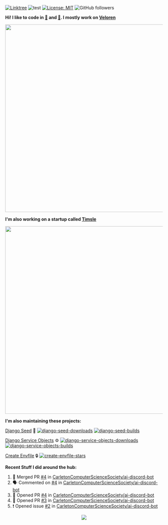 [![Linktree](https://img.shields.io/badge/linktree-1de9b6?style=for-the-badge&logo=linktree&logoColor=white)](https://linktr.ee/angelonfira)
![test](https://hits.seeyoufarm.com/api/count/incr/badge.svg?url=https://github.com/AngelOnFira)
[![License: MIT](https://img.shields.io/badge/License-MIT-yellow.svg)](https://opensource.org/licenses/MIT)
![GitHub followers](https://img.shields.io/github/followers/angelonfira?style=social)

**Hi! I like to code in [:crab:](https://www.rust-lang.org/) and [:snake:](https://www.python.org/). I mostly work on [Veloren](https://veloren.net)**

<p align="center">
  <img width="600" src="https://media.discordapp.net/attachments/444005079410802699/730566298073038949/rsz_5f0656b6aa176.png">
</p>

**I'm also working on a startup called [Timsle](https://timsle.com)**

<p align="center">
  <img width="600" src="https://media.discordapp.net/attachments/444005079410802699/730566842674053130/rsz_5f0657242abb4.png">
</p>

**I'm also maintaining these projects:**

[Django Seed](https://github.com/Brobin/django-seed)
:seedling:
[![django-seed-downloads](https://pepy.tech/badge/django-seed)](https://pepy.tech/project/django-seed)
[![django-seed-builds](https://github.com/Brobin/django-seed/workflows/Test/badge.svg)](https://github.com/Brobin/django-seed)

[Django Service Objects](https://github.com/mixxorz/django-service-objects)
:gear:
[![django-service-objects-downloads](https://pepy.tech/badge/django-service-objects)](https://pepy.tech/project/django-service-objects)
[![django-service-objects-builds](https://github.com/mixxorz/django-service-objects/actions/workflows/test.yml/badge.svg)](https://github.com/mixxorz/django-service-objects/actions/workflows/test.yml)

[Create Envfile](https://github.com/SpicyPizza/create-envfile)
:lock:
[![create-envfile-stars](https://img.shields.io/github/stars/SpicyPizza/create-envfile?style=social)](https://github.com/SpicyPizza/create-envfile)

**Recent Stuff I did around the hub:**

<!--START_SECTION:activity-->
1. 🎉 Merged PR [#4](https://github.com/CarletonComputerScienceSociety/ai-discord-bot/pull/4) in [CarletonComputerScienceSociety/ai-discord-bot](https://github.com/CarletonComputerScienceSociety/ai-discord-bot)
2. 🗣 Commented on [#4](https://github.com/CarletonComputerScienceSociety/ai-discord-bot/pull/4#issuecomment-1773819236) in [CarletonComputerScienceSociety/ai-discord-bot](https://github.com/CarletonComputerScienceSociety/ai-discord-bot)
3. 💪 Opened PR [#4](https://github.com/CarletonComputerScienceSociety/ai-discord-bot/pull/4) in [CarletonComputerScienceSociety/ai-discord-bot](https://github.com/CarletonComputerScienceSociety/ai-discord-bot)
4. 💪 Opened PR [#3](https://github.com/CarletonComputerScienceSociety/ai-discord-bot/pull/3) in [CarletonComputerScienceSociety/ai-discord-bot](https://github.com/CarletonComputerScienceSociety/ai-discord-bot)
5. ❗ Opened issue [#2](https://github.com/CarletonComputerScienceSociety/ai-discord-bot/issues/2) in [CarletonComputerScienceSociety/ai-discord-bot](https://github.com/CarletonComputerScienceSociety/ai-discord-bot)
<!--END_SECTION:activity-->

<p align="center">
  <img src="https://github-profile-trophy.vercel.app/?username=angelonfira&column=4&theme=nord&margin-w=15&margin-h=15">
</p>
